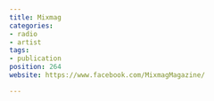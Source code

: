 ```yaml
---
title: Mixmag
categories:
- radio
- artist
tags:
- publication
position: 264
website: https://www.facebook.com/MixmagMagazine/

---
```


